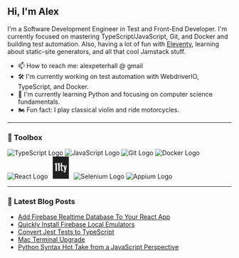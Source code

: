 ## Hi, I'm Alex

I'm a Software Development Engineer in Test and Front-End Developer. I'm currently focused on mastering TypeScript/JavaScript, Git, and Docker and building test automation. Also, having a lot of fun with [Eleventy](https://www.11ty.dev/), learning about static-site generators, and all that cool Jamstack stuff.

- 📫 How to reach me: alexpeterhall @ gmail
- 🛠 I'm currently working on test automation with WebdriverIO, TypeScript, and Docker.
- 🚀 I'm currently learning Python and focusing on computer science fundamentals.
- 🏍 Fun fact: I play classical violin and ride motorcycles.

---

### 🧰 Toolbox

<img src="https://cdn.worldvectorlogo.com/logos/typescript.svg" alt="TypeScript Logo" width="50" height="50"/> <img src="https://cdn.worldvectorlogo.com/logos/logo-javascript.svg" alt="JavaScript Logo" width="50" height="50"/> <img src="https://cdn.worldvectorlogo.com/logos/git-icon.svg" alt="Git Logo" width="50" height="50"/> <img src="https://cdn.worldvectorlogo.com/logos/docker.svg" alt="Docker Logo" width="50" height="50"/> <img src="https://cdn.worldvectorlogo.com/logos/react-2.svg" alt="React Logo" width="50" height="50"/> <img src="https://github.com/devicons/devicon/blob/master/icons/eleventy/eleventy-original.svg" alt="Eleventy Logo" width="50" height="50"/> <img src="https://img.icons8.com/fluency/48/000000/selenium-test-automation.png" alt="Selenium Logo" width="50" height="50"/> <img src="https://cdn.worldvectorlogo.com/logos/appium.svg" alt="Appium Logo" width="50" height="50"/>

---

### 📝 Latest Blog Posts

<!-- BLOG-POST-LIST:START -->
- [Add Firebase Realtime Database To Your React App](https://alexpeterhall.com/blog/2023/04/18/integrate-firebase-and-react/)
- [Quickly Install Firebase Local Emulators](https://alexpeterhall.com/blog/2023/04/14/install-firebase-local-emulator/)
- [Convert Jest Tests to TypeScript](https://alexpeterhall.com/blog/2022/12/22/jest-typescript/)
- [Mac Terminal Upgrade](https://alexpeterhall.com/blog/2021/10/20/mac-terminal-upgrade/)
- [Python Syntax Hot Take from a JavaScript Perspective](https://alexpeterhall.com/blog/2021/05/27/python-vs-javascript-syntax/)
<!-- BLOG-POST-LIST:END -->
